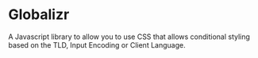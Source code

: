 Globalizr
=========

A Javascript library to allow you to use CSS that allows conditional styling based on the TLD, Input Encoding or Client Language.

